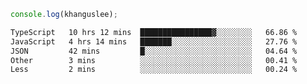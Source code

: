 ```js
console.log(khanguslee);
```

<!--START_SECTION:waka-->

```txt
TypeScript   10 hrs 12 mins  ████████████████▓░░░░░░░░   66.86 %
JavaScript   4 hrs 14 mins   ███████░░░░░░░░░░░░░░░░░░   27.76 %
JSON         42 mins         █░░░░░░░░░░░░░░░░░░░░░░░░   04.64 %
Other        3 mins          ░░░░░░░░░░░░░░░░░░░░░░░░░   00.41 %
Less         2 mins          ░░░░░░░░░░░░░░░░░░░░░░░░░   00.24 %
```

<!--END_SECTION:waka-->

<!--
**khanguslee/khanguslee** is a ✨ _special_ ✨ repository because its `README.md` (this file) appears on your GitHub profile.

Here are some ideas to get you started:

- 🔭 I’m currently working on ...
- 🌱 I’m currently learning ...
- 👯 I’m looking to collaborate on ...
- 🤔 I’m looking for help with ...
- 💬 Ask me about ...
- 📫 How to reach me: ...
- 😄 Pronouns: ...
- ⚡ Fun fact: ...
-->
